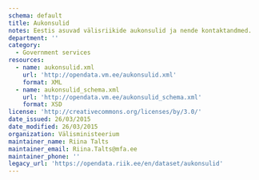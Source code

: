 ```yaml
---
schema: default
title: Aukonsulid
notes: Eestis asuvad välisriikide aukonsulid ja nende kontaktandmed.
department: ''
category:
  - Government services
resources:
  - name: aukonsulid.xml
    url: 'http://opendata.vm.ee/aukonsulid.xml'
    format: XML
  - name: aukonsulid_schema.xml
    url: 'http://opendata.vm.ee/aukonsulid_schema.xml'
    format: XSD
license: 'http://creativecommons.org/licenses/by/3.0/'
date_issued: 26/03/2015
date_modified: 26/03/2015
organization: Välisministeerium
maintainer_name: Riina Talts
maintainer_email: Riina.Talts@mfa.ee
maintainer_phone: ''
legacy_url: 'https://opendata.riik.ee/en/dataset/aukonsulid'
---
```

